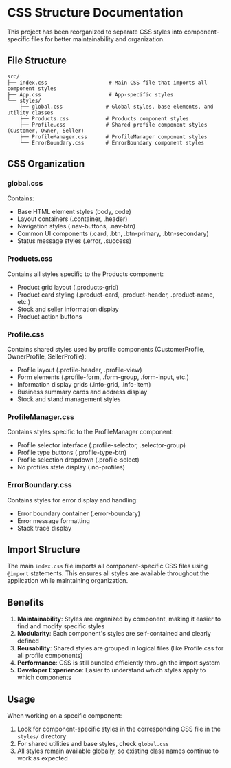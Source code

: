 # CSS Structure Documentation

This project has been reorganized to separate CSS styles into component-specific files for better maintainability and organization.

## File Structure

```
src/
├── index.css                    # Main CSS file that imports all component styles
├── App.css                      # App-specific styles
└── styles/
    ├── global.css              # Global styles, base elements, and utility classes
    ├── Products.css            # Products component styles
    ├── Profile.css             # Shared profile component styles (Customer, Owner, Seller)
    ├── ProfileManager.css      # ProfileManager component styles
    └── ErrorBoundary.css       # ErrorBoundary component styles
```

## CSS Organization

### global.css
Contains:
- Base HTML element styles (body, code)
- Layout containers (.container, .header)
- Navigation styles (.nav-buttons, .nav-btn)
- Common UI components (.card, .btn, .btn-primary, .btn-secondary)
- Status message styles (.error, .success)

### Products.css
Contains all styles specific to the Products component:
- Product grid layout (.products-grid)
- Product card styling (.product-card, .product-header, .product-name, etc.)
- Stock and seller information display
- Product action buttons

### Profile.css
Contains shared styles used by profile components (CustomerProfile, OwnerProfile, SellerProfile):
- Profile layout (.profile-header, .profile-view)
- Form elements (.profile-form, .form-group, .form-input, etc.)
- Information display grids (.info-grid, .info-item)
- Business summary cards and address display
- Stock and stand management styles

### ProfileManager.css
Contains styles specific to the ProfileManager component:
- Profile selector interface (.profile-selector, .selector-group)
- Profile type buttons (.profile-type-btn)
- Profile selection dropdown (.profile-select)
- No profiles state display (.no-profiles)

### ErrorBoundary.css
Contains styles for error display and handling:
- Error boundary container (.error-boundary)
- Error message formatting
- Stack trace display

## Import Structure

The main `index.css` file imports all component-specific CSS files using `@import` statements. This ensures all styles are available throughout the application while maintaining organization.

## Benefits

1. **Maintainability**: Styles are organized by component, making it easier to find and modify specific styles
2. **Modularity**: Each component's styles are self-contained and clearly defined
3. **Reusability**: Shared styles are grouped in logical files (like Profile.css for all profile components)
4. **Performance**: CSS is still bundled efficiently through the import system
5. **Developer Experience**: Easier to understand which styles apply to which components

## Usage

When working on a specific component:
1. Look for component-specific styles in the corresponding CSS file in the `styles/` directory
2. For shared utilities and base styles, check `global.css`
3. All styles remain available globally, so existing class names continue to work as expected
